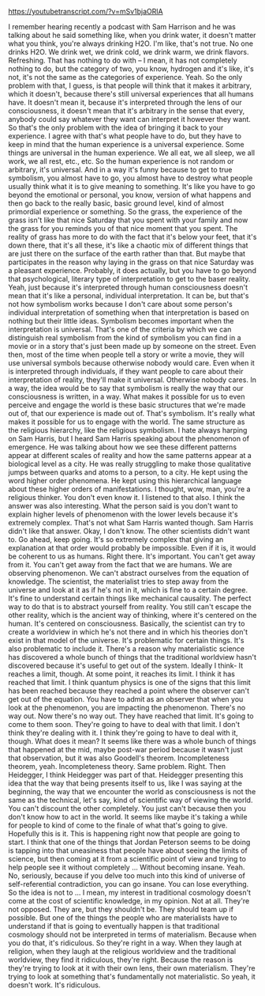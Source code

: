 https://youtubetranscript.com/?v=mSv1bjaORlA

 I remember hearing recently a podcast with Sam Harrison and he was talking about he said something like, when you drink water, it doesn't matter what you think, you're always drinking H2O. I'm like, that's not true. No one drinks H2O. We drink wet, we drink cold, we drink warm, we drink flavors. Refreshing. That has nothing to do with – I mean, it has not completely nothing to do, but the category of two, you know, hydrogen and it's like, it's not, it's not the same as the categories of experience. Yeah. So the only problem with that, I guess, is that people will think that it makes it arbitrary, which it doesn't, because there's still universal experiences that all humans have. It doesn't mean it, because it's interpreted through the lens of our consciousness, it doesn't mean that it's arbitrary in the sense that every, anybody could say whatever they want can interpret it however they want. So that's the only problem with the idea of bringing it back to your experience. I agree with that's what people have to do, but they have to keep in mind that the human experience is a universal experience. Some things are universal in the human experience. We all eat, we all sleep, we all work, we all rest, etc., etc. So the human experience is not random or arbitrary, it's universal. And in a way it's funny because to get to true symbolism, you almost have to go, you almost have to destroy what people usually think what it is to give meaning to something. It's like you have to go beyond the emotional or personal, you know, version of what happens and then go back to the really basic, basic ground level, kind of almost primordial experience or something. So the grass, the experience of the grass isn't like that nice Saturday that you spent with your family and now the grass for you reminds you of that nice moment that you spent. The reality of grass has more to do with the fact that it's below your feet, that it's down there, that it's all these, it's like a chaotic mix of different things that are just there on the surface of the earth rather than that. But maybe that participates in the reason why laying in the grass on that nice Saturday was a pleasant experience. Probably, it does actually, but you have to go beyond that psychological, literary type of interpretation to get to the baser reality. Yeah, just because it's interpreted through human consciousness doesn't mean that it's like a personal, individual interpretation. It can be, but that's not how symbolism works because I don't care about some person's individual interpretation of something when that interpretation is based on nothing but their little ideas. Symbolism becomes important when the interpretation is universal. That's one of the criteria by which we can distinguish real symbolism from the kind of symbolism you can find in a movie or in a story that's just been made up by someone on the street. Even then, most of the time when people tell a story or write a movie, they will use universal symbols because otherwise nobody would care. Even when it is interpreted through individuals, if they want people to care about their interpretation of reality, they'll make it universal. Otherwise nobody cares. In a way, the idea would be to say that symbolism is really the way that our consciousness is written, in a way. What makes it possible for us to even perceive and engage the world is these basic structures that we're made out of, that our experience is made out of. That's symbolism. It's really what makes it possible for us to engage with the world. The same structure as the religious hierarchy, like the religious symbolism. I hate always harping on Sam Harris, but I heard Sam Harris speaking about the phenomenon of emergence. He was talking about how we see these different patterns appear at different scales of reality and how the same patterns appear at a biological level as a city. He was really struggling to make those qualitative jumps between quarks and atoms to a person, to a city. He kept using the word higher order phenomena. He kept using this hierarchical language about these higher orders of manifestations. I thought, wow, man, you're a religious thinker. You don't even know it. I listened to that also. I think the answer was also interesting. What the person said is you don't want to explain higher levels of phenomenon with the lower levels because it's extremely complex. That's not what Sam Harris wanted though. Sam Harris didn't like that answer. Okay, I don't know. The other scientists didn't want to. Go ahead, keep going. It's so extremely complex that giving an explanation at that order would probably be impossible. Even if it is, it would be coherent to us as humans. Right there. It's important. You can't get away from it. You can't get away from the fact that we are humans. We are observing phenomenon. We can't abstract ourselves from the equation of knowledge. The scientist, the materialist tries to step away from the universe and look at it as if he's not in it, which is fine to a certain degree. It's fine to understand certain things like mechanical causality. The perfect way to do that is to abstract yourself from reality. You still can't escape the other reality, which is the ancient way of thinking, where it's centered on the human. It's centered on consciousness. Basically, the scientist can try to create a worldview in which he's not there and in which his theories don't exist in that model of the universe. It's problematic for certain things. It's also problematic to include it. There's a reason why materialistic science has discovered a whole bunch of things that the traditional worldview hasn't discovered because it's useful to get out of the system. Ideally I think- It reaches a limit, though. At some point, it reaches its limit. I think it has reached that limit. I think quantum physics is one of the signs that this limit has been reached because they reached a point where the observer can't get out of the equation. You have to admit as an observer that when you look at the phenomenon, you are impacting the phenomenon. There's no way out. Now there's no way out. They have reached that limit. It's going to come to them soon. They're going to have to deal with that limit. I don't think they're dealing with it. I think they're going to have to deal with it, though. What does it mean? It seems like there was a whole bunch of things that happened at the mid, maybe post-war period because it wasn't just that observation, but it was also Goodell's theorem. Incompleteness theorem, yeah. Incompleteness theory. Same problem. Right. Then Heidegger, I think Heidegger was part of that. Heidegger presenting this idea that the way that being presents itself to us, like I was saying at the beginning, the way that we encounter the world as consciousness is not the same as the technical, let's say, kind of scientific way of viewing the world. You can't discount the other completely. You just can't because then you don't know how to act in the world. It seems like maybe it's taking a while for people to kind of come to the finale of what that's going to give. Hopefully this is it. This is happening right now that people are going to start. I think that one of the things that Jordan Peterson seems to be doing is tapping into that uneasiness that people have about seeing the limits of science, but then coming at it from a scientific point of view and trying to help people see it without completely ... Without becoming insane. Yeah. No, seriously, because if you delve too much into this kind of universe of self-referential contradiction, you can go insane. You can lose everything. So the idea is not to ... I mean, my interest in traditional cosmology doesn't come at the cost of scientific knowledge, in my opinion. Not at all. They're not opposed. They are, but they shouldn't be. They should team up if possible. But one of the things the people who are materialists have to understand if that is going to eventually happen is that traditional cosmology should not be interpreted in terms of materialism. Because when you do that, it's ridiculous. So they're right in a way. When they laugh at religion, when they laugh at the religious worldview and the traditional worldview, they find it ridiculous, they're right. Because the reason is they're trying to look at it with their own lens, their own materialism. They're trying to look at something that's fundamentally not materialistic. So yeah, it doesn't work. It's ridiculous.